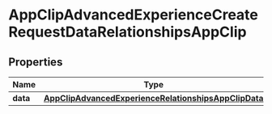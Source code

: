 

# AppClipAdvancedExperienceCreateRequestDataRelationshipsAppClip


## Properties

| Name | Type | Description | Notes |
|------------ | ------------- | ------------- | -------------|
|**data** | [**AppClipAdvancedExperienceRelationshipsAppClipData**](AppClipAdvancedExperienceRelationshipsAppClipData.md) |  |  |




